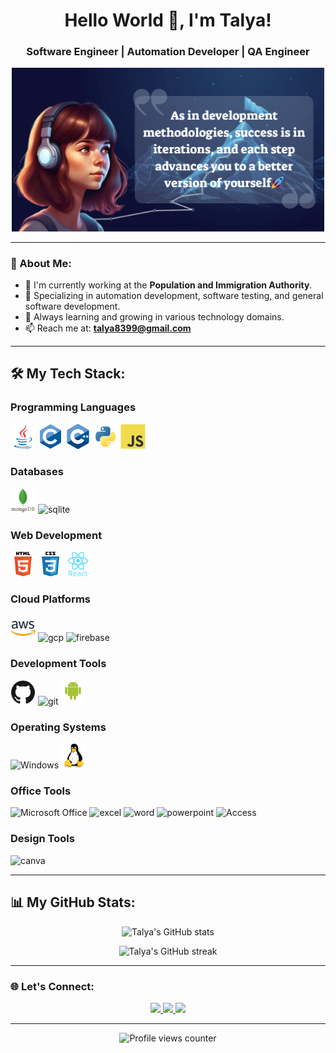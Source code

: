 <h1 align="center">Hello World 👋, I'm Talya!</h1>
<h3 align="center"> Software Engineer | Automation Developer | QA Engineer </h3>

<p align="center">
  <img src="https://github.com/Talya2003/Talya2003/blob/main/%D7%94%D7%95%D7%A1%D7%A3%20%D7%9B%D7%95%D7%AA%D7%A8%D7%AA.png" width="500" alt="Talya's Banner" />
</p>

---

### 🚀 About Me:
- 🔭 I'm currently working at the **Population and Immigration Authority**.
- 💼 Specializing in automation development, software testing, and general software development.
- 🌱 Always learning and growing in various technology domains.
- 📫 Reach me at: **[talya8399@gmail.com](mailto:talya8399@gmail.com)**

---

## 🛠 My Tech Stack:

### Programming Languages
<p align="left">
  <img src="https://raw.githubusercontent.com/devicons/devicon/master/icons/java/java-original.svg" alt="java" width="40" height="40" title="Java"/>
  <img src="https://raw.githubusercontent.com/devicons/devicon/master/icons/c/c-original.svg" alt="c" width="40" height="40" title="C"/>
  <img src="https://raw.githubusercontent.com/devicons/devicon/master/icons/cplusplus/cplusplus-original.svg" alt="cplusplus" width="40" height="40" title="C++"/>
  <img src="https://raw.githubusercontent.com/devicons/devicon/master/icons/python/python-original.svg" alt="python" width="40" height="40" title="Python"/>
  <img src="https://raw.githubusercontent.com/devicons/devicon/master/icons/javascript/javascript-original.svg" alt="javascript" width="40" height="40" title="JavaScript"/>
</p>

### Databases
<p align="left">
  <img src="https://raw.githubusercontent.com/devicons/devicon/master/icons/mongodb/mongodb-original-wordmark.svg" alt="mongodb" width="40" height="40" title="MongoDB"/>
  <img src="https://www.vectorlogo.zone/logos/sqlite/sqlite-icon.svg" alt="sqlite" width="40" height="40" title="SQLite"/>
</p>

### Web Development
<p align="left">
  <img src="https://raw.githubusercontent.com/devicons/devicon/master/icons/html5/html5-original-wordmark.svg" alt="html5" width="40" height="40" title="HTML5"/>
  <img src="https://raw.githubusercontent.com/devicons/devicon/master/icons/css3/css3-original-wordmark.svg" alt="css3" width="40" height="40" title="CSS3"/>
  <img src="https://raw.githubusercontent.com/devicons/devicon/master/icons/react/react-original-wordmark.svg" alt="react" width="40" height="40" title="React"/>
</p>

### Cloud Platforms
<p align="left">
  <img src="https://raw.githubusercontent.com/devicons/devicon/master/icons/amazonwebservices/amazonwebservices-original-wordmark.svg" alt="aws" width="40" height="40" title="Amazon Web Services"/>
  <img src="https://www.vectorlogo.zone/logos/google_cloud/google_cloud-icon.svg" alt="gcp" width="40" height="40" title="Google Cloud Platform"/>
  <img src="https://www.vectorlogo.zone/logos/firebase/firebase-icon.svg" alt="firebase" width="40" height="40" title="Firebase"/>
</p>

### Development Tools
<p align="left">
  <img src="https://raw.githubusercontent.com/devicons/devicon/master/icons/github/github-original.svg" alt="GitHub" width="40" height="40" title="GitHub"/>
  <img src="https://www.vectorlogo.zone/logos/git-scm/git-scm-icon.svg" alt="git" width="40" height="40" title="Git"/>
  <img src="https://raw.githubusercontent.com/devicons/devicon/master/icons/android/android-original-wordmark.svg" alt="android" width="40" height="40" title="Android Development"/>
</p>

### Operating Systems
<p align="left">
  <img src="https://upload.wikimedia.org/wikipedia/commons/thumb/5/5f/Windows_logo_-_2012.svg/768px-Windows_logo_-_2012.svg.png" alt="Windows" width="40" height="40" title="Windows"/>
  <img src="https://raw.githubusercontent.com/devicons/devicon/master/icons/linux/linux-original.svg" alt="linux" width="40" height="40" title="Linux"/>
</p>

### Office Tools
<p align="left">
  <img src="https://upload.wikimedia.org/wikipedia/commons/thumb/d/da/Microsoft_Office_logo_%282019%E2%80%93present%29.svg/768px-Microsoft_Office_logo_%282019%E2%80%93present%29.svg.png" alt="Microsoft Office" width="40" height="40" title="Microsoft Office"/>
  <img src="https://upload.wikimedia.org/wikipedia/commons/7/73/Microsoft_Excel_2013-2019_logo.svg" alt="excel" width="40" height="40" title="Microsoft Excel"/>
  <img src="https://upload.wikimedia.org/wikipedia/commons/f/fd/Microsoft_Office_Word_%282019%E2%80%93present%29.svg" alt="word" width="40" height="40" title="Microsoft Word"/>
  <img src="https://upload.wikimedia.org/wikipedia/commons/0/0d/Microsoft_Office_PowerPoint_%282019%E2%80%93present%29.svg" alt="powerpoint" width="40" height="40" title="Microsoft PowerPoint"/>
  <img src="https://upload.wikimedia.org/wikipedia/commons/0/0d/Microsoft_Office_Access_%282019%E2%80%93present%29.svg" alt="Access" width="40" height="40" title="Microsoft Access"/>
</p>

### Design Tools
<p align="left">
  <img src="https://www.vectorlogo.zone/logos/canva/canva-icon.svg" alt="canva" width="40" height="40" title="Canva"/>
</p>

---

## 📊 My GitHub Stats:

<p align="center">
  <img src="https://github-readme-stats.vercel.app/api?username=Talya2003&show_icons=true&theme=radical" alt="Talya's GitHub stats" />
</p>

<p align="center">
  <img src="https://github-readme-streak-stats.herokuapp.com/?user=Talya2003&theme=radical" alt="Talya's GitHub streak" />
</p>

---

### 🌐 Let's Connect:
<p align="center">
  <a href="https://www.linkedin.com/in/talya-kazayof/" target="_blank">
    <img src="https://img.shields.io/badge/-LinkedIn-0077B5?style=for-the-badge&logo=linkedin&logoColor=white"/>
  </a>
  <a href="https://github.com/Talya2003" target="_blank">
    <img src="https://img.shields.io/badge/-GitHub-181717?style=for-the-badge&logo=github&logoColor=white"/>
  </a>
  <a href="mailto:talya8399@gmail.com">
    <img src="https://img.shields.io/badge/-Email-D14836?style=for-the-badge&logo=gmail&logoColor=white"/>
  </a>
</p>

---

<p align="center">
  <img src="https://komarev.com/ghpvc/?username=Talya2003&style=flat-square&color=blue" alt="Profile views counter"/>
</p>
